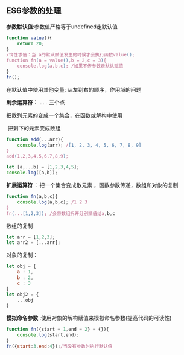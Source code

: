## ES6参数的处理

**参数默认值**:参数值严格等于undefined走默认值

```javascript
function value(){
    return 20;
}
/惰性求值：当 a的默认赋值发生的时候才会执行函数value();
function fn(a = value(),b = 2,c = 3){
    console.log(a,b,c); /如果不传参数走默认赋值
}
fn();
```

在默认值中使用其他变量: 从左到右的顺序，作用域的问题



**剩余运算符：** ` ... `  三个点

把散列元素的变成一个集合，在函数或解构中使用

​	把剩下的元素变成数组

```javascript
function add(...arr){
    console.log(arr); /[1, 2, 3, 4, 5, 6, 7, 8, 9]
}
add(1,2,3,4,5,6,7,8,9);
```

```javascript
let [a,...b] = [1,2,3,4,5];
console.log([a,b]);
```



**扩展运算符** ：把一个集合变成散元素 ，函数参数传递，数组和对象的复制

```javascript
function fn(a,b,c){
    console.log(a,b,c); /1 2 3
}
fn(...[1,2,3]); /会将数组拆开分别赋值给a,b,c
```

数组的复制

```javascript
let arr = [1,2,3];
let arr2 = [...arr];
```

对象的复制：

```javascript
let obj = {
    a : 1,
    b : 2,
    c : 3
}
let obj2 = {
    ...obj
}
```



**模拟命名参数** :使用对象的解构赋值来模拟命名参数(提高代码的可读性) 

```javascript
function fn({start = 1,end = 2} = {}){
    console.log(start,end);
}
fn({start:3,end:4});/当没有参数时执行默认值
```

